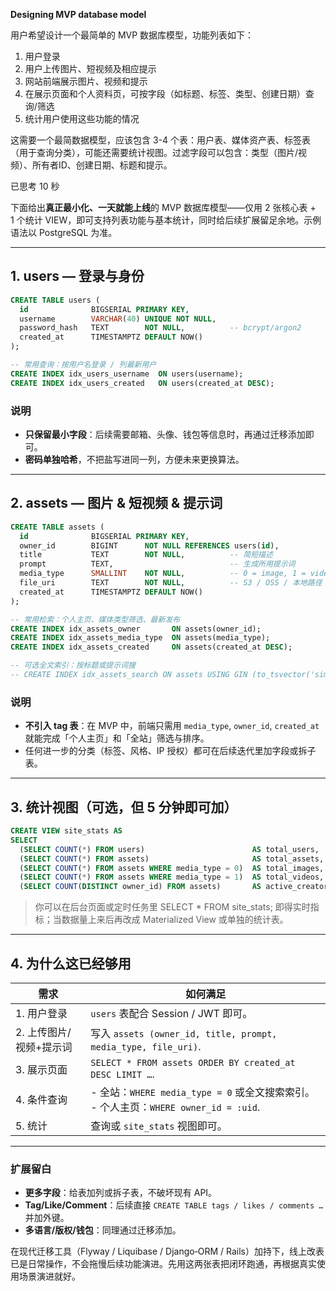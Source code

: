 **Designing MVP database model**

用户希望设计一个最简单的 MVP 数据库模型，功能列表如下：

1. 用户登录
2. 用户上传图片、短视频及相应提示
3. 网站前端展示图片、视频和提示
4. 在展示页面和个人资料页，可按字段（如标题、标签、类型、创建日期）查询/筛选
5. 统计用户使用这些功能的情况

这需要一个最简数据模型，应该包含 3-4 个表：用户表、媒体资产表、标签表（用于查询分类），可能还需要统计视图。过滤字段可以包含：类型（图片/视频）、所有者ID、创建日期、标题和提示。

已思考 10 秒

下面给出**真正最小化、一天就能上线**的 MVP 数据库模型——仅用 2 张核心表 + 1 个统计 VIEW，即可支持列表功能与基本统计，同时给后续扩展留足余地。示例语法以 PostgreSQL 为准。

---

## 1. users — 登录与身份

```sql
CREATE TABLE users (
  id              BIGSERIAL PRIMARY KEY,
  username        VARCHAR(40) UNIQUE NOT NULL,
  password_hash   TEXT        NOT NULL,          -- bcrypt/argon2
  created_at      TIMESTAMPTZ DEFAULT NOW()
);

-- 常用查询：按用户名登录 / 列最新用户
CREATE INDEX idx_users_username  ON users(username);
CREATE INDEX idx_users_created   ON users(created_at DESC);

```

### 说明

- **只保留最小字段**：后续需要邮箱、头像、钱包等信息时，再通过迁移添加即可。
- **密码单独哈希**，不把盐写进同一列，方便未来更换算法。

---

## 2. assets — 图片 & 短视频 & 提示词

```sql
CREATE TABLE assets (
  id              BIGSERIAL PRIMARY KEY,
  owner_id        BIGINT      NOT NULL REFERENCES users(id),
  title           TEXT        NOT NULL,          -- 简短描述
  prompt          TEXT,                          -- 生成所用提示词
  media_type      SMALLINT    NOT NULL,          -- 0 = image, 1 = video
  file_uri        TEXT        NOT NULL,          -- S3 / OSS / 本地路径
  created_at      TIMESTAMPTZ DEFAULT NOW()
);

-- 常用检索：个人主页、媒体类型筛选、最新发布
CREATE INDEX idx_assets_owner       ON assets(owner_id);
CREATE INDEX idx_assets_media_type  ON assets(media_type);
CREATE INDEX idx_assets_created     ON assets(created_at DESC);

-- 可选全文索引：按标题或提示词搜
-- CREATE INDEX idx_assets_search ON assets USING GIN (to_tsvector('simple', title || ' ' || prompt));

```

### 说明

- **不引入 tag 表**：在 MVP 中，前端只需用 `media_type`, `owner_id`, `created_at` 就能完成「个人主页」和「全站」筛选与排序。
- 任何进一步的分类（标签、风格、IP 授权）都可在后续迭代里加字段或拆子表。

---

## 3. 统计视图（可选，但 5 分钟即可加）

```sql
CREATE VIEW site_stats AS
SELECT
  (SELECT COUNT(*) FROM users)                        AS total_users,
  (SELECT COUNT(*) FROM assets)                       AS total_assets,
  (SELECT COUNT(*) FROM assets WHERE media_type = 0)  AS total_images,
  (SELECT COUNT(*) FROM assets WHERE media_type = 1)  AS total_videos,
  (SELECT COUNT(DISTINCT owner_id) FROM assets)       AS active_creators;

```

> 你可以在后台页面或定时任务里 SELECT * FROM site_stats; 即得实时指标；当数据量上来后再改成 Materialized View 或单独的统计表。
> 

---

## 4. 为什么这已经够用

| 需求 | 如何满足 |
| --- | --- |
| 1. 用户登录 | `users` 表配合 Session / JWT 即可。 |
| 2. 上传图片/视频+提示词 | 写入 `assets (owner_id, title, prompt, media_type, file_uri)`. |
| 3. 展示页面 | `SELECT * FROM assets ORDER BY created_at DESC LIMIT …`. |
| 4. 条件查询 | - 全站：`WHERE media_type = 0` 或全文搜索索引。 - 个人主页：`WHERE owner_id = :uid`. |
| 5. 统计 | 查询或 `site_stats` 视图即可。 |

---

### 扩展留白

- **更多字段**：给表加列或拆子表，不破坏现有 API。
- **Tag/Like/Comment**：后续直接 `CREATE TABLE tags / likes / comments …` 并加外键。
- **多语言/版权/钱包**：同理通过迁移添加。

在现代迁移工具（Flyway / Liquibase / Django‑ORM / Rails）加持下，线上改表已是日常操作，不会拖慢后续功能演进。先用这两张表把闭环跑通，再根据真实使用场景演进就好。